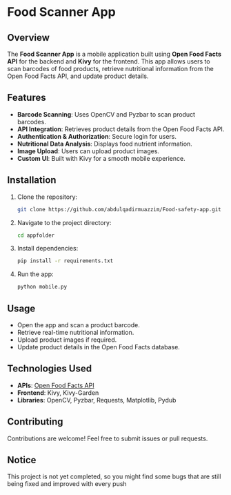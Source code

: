 # Food Scanner App

## Overview
The **Food Scanner App** is a mobile application built using **Open Food Facts API** for the backend and **Kivy** for the frontend. This app allows users to scan barcodes of food products, retrieve nutritional information from the Open Food Facts API, and update product details.

## Features
- **Barcode Scanning**: Uses OpenCV and Pyzbar to scan product barcodes.
- **API Integration**: Retrieves product details from the Open Food Facts API.
- **Authentication & Authorization**: Secure login for users.
- **Nutritional Data Analysis**: Displays food nutrient information.
- **Image Upload**: Users can upload product images.
- **Custom UI**: Built with Kivy for a smooth mobile experience.

## Installation
1. Clone the repository:
   ```bash
   git clone https://github.com/abdulqadirmuazzim/Food-safety-app.git
   ```
2. Navigate to the project directory:
   ```bash
   cd appfolder
   ```
3. Install dependencies:
   ```bash
   pip install -r requirements.txt
   ```
4. Run the app:
   ```bash
   python mobile.py
   ```

## Usage
- Open the app and scan a product barcode.
- Retrieve real-time nutritional information.
- Upload product images if required.
- Update product details in the Open Food Facts database.

## Technologies Used
- **APIs**: <a href="https://world.openfoodfacts.org/">Open Food Facts API</a>
- **Frontend**: Kivy, Kivy-Garden
- **Libraries**: OpenCV, Pyzbar, Requests, Matplotlib, Pydub

## Contributing
Contributions are welcome! Feel free to submit issues or pull requests.

## Notice
This project is not yet completed, so you might find some bugs that are still being fixed and improved with every push


